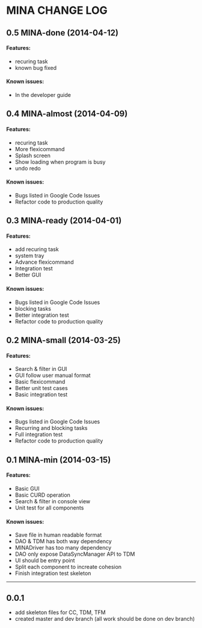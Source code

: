 # MINA CHANGE LOG #

## 0.5 MINA-done (2014-04-12) ##

#### Features: ####

* recuring task
* known bug fixed

#### Known issues: ####

* In the developer guide 

## 0.4 MINA-almost (2014-04-09) ##

#### Features: ####

* recuring task
* More flexicommand
* Splash screen
* Show loading when program is busy
* undo redo

#### Known issues: ####

* Bugs listed in Google Code Issues
* Refactor code to production quality

## 0.3 MINA-ready (2014-04-01) ##

#### Features: ####

* add recuring task
* system tray
* Advance flexicommand
* Integration test
* Better GUI


#### Known issues: ####

* Bugs listed in Google Code Issues
* blocking tasks
* Better integration test
* Refactor code to production quality

## 0.2 MINA-small (2014-03-25) ##

#### Features: ####

* Search & filter in GUI
* GUI follow user manual format 
* Basic flexicommand
* Better unit test cases
* Basic integration test


#### Known issues: ####

* Bugs listed in Google Code Issues
* Recurring and blocking tasks
* Full integration test
* Refactor code to production quality


## 0.1 MINA-min (2014-03-15) ##

#### Features: ####

* Basic GUI
* Basic CURD operation
* Search & filter in console view
* Unit test for all components


#### Known issues: ####

* Save file in human readable format
* DAO & TDM has both way dependency
* MINADriver has too many dependency
* DAO only expose DataSyncManager API to TDM
* UI should be entry point
* Split each component to increate cohesion
* Finish integration test skeleton

- - -
## 0.0.1 ##

* add skeleton files for CC, TDM, TFM
* created master and dev branch (all work should be done on dev branch)
